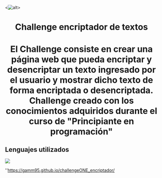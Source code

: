 <![alt](https://url/to/images/Logo.svg)>

<h1 align="center">Challenge encriptador de textos<h1>

<p align="center">El Challenge consiste en crear una página web que pueda encriptar y desencriptar un texto ingresado por el usuario y mostrar dicho texto de forma encriptada o desencriptada. Challenge creado con los conocimientos adquiridos durante el curso de
"Principiante en programación"</p> 


## Lenguajes utilizados

<img src="https://skillicons.dev/icons?i=javascript,html,css"></img>

'<link del proyecto>'https://gamm95.github.io/challengeONE_encriptador/
